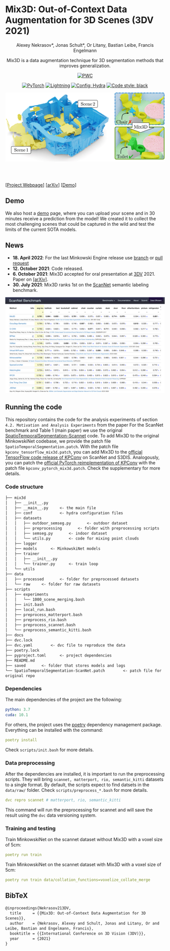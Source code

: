 # Mix3D: Out-of-Context Data Augmentation for 3D Scenes (3DV 2021)
<div align="center">
Alexey Nekrasov*, Jonas Schult*, Or Litany, Bastian Leibe, Francis Engelmann

Mix3D is a data augmentation technique for 3D segmentation methods that improves generalization.

[![PWC](https://img.shields.io/endpoint.svg?url=https://paperswithcode.com/badge/mix3d-out-of-context-data-augmentation-for-3d/semantic-segmentation-on-scannet)](https://paperswithcode.com/sota/semantic-segmentation-on-scannet?p=mix3d-out-of-context-data-augmentation-for-3d)

<a href="https://pytorch.org/get-started/locally/"><img alt="PyTorch" src="https://img.shields.io/badge/PyTorch-ee4c2c?logo=pytorch&logoColor=white"></a>
<a href="https://pytorchlightning.ai/"><img alt="Lightning" src="https://img.shields.io/badge/-Lightning-792ee5?logo=pytorchlightning&logoColor=white"></a>
<a href="https://hydra.cc/"><img alt="Config: Hydra" src="https://img.shields.io/badge/Config-Hydra-89b8cd"></a>
<a href="https://black.readthedocs.io/en/stable/"><img alt="Code style: black" src="https://img.shields.io/badge/code%20style-black-black.svg"></a>

![teaser](./docs/github_teaser.jpg)

</div>
<br><br>

[[Project Webpage](https://nekrasov.dev/mix3d)] [[arXiv](https://arxiv.org/abs/2110.02210)] [[Demo](https://mix3d-demo.nekrasov.dev/)]

## Demo

We also host a [demo](https://mix3d-demo.nekrasov.dev/) page, where you can upload your scene and in 30 minutes receive a prediction from the model! We created it to collect the most challenging scenes that could be captured in the wild and test the limits of the current SOTA models.   

## News

* **18. April 2022**: For the last Minkowski Engine release use [branch](https://github.com/kumuji/mix3d/tree/dev_MinkowskiEngine054) or [pull request](https://github.com/kumuji/mix3d/pull/11)
* **12. October 2021**: Code released.
* **6. October 2021**: Mix3D accepted for oral presentation at [3DV](https://3dv2021.surrey.ac.uk/) 2021. Paper on [[arXiv]](https://arxiv.org/abs/2110.02210).
* **30. July 2021**: Mix3D ranks 1st on the [ScanNet](http://kaldir.vc.in.tum.de/scannet_benchmark/semantic_label_3d) semantic labeling benchmark.

![Learderboard](./docs/scannet_benchmark_screenshot.png)


## Running the code
This repository contains the code for the analysis experiments of section `4.2. Motivation and Analysis Experiments` from the paper
For the ScanNet benchmark and Table 1 (main paper) we use the original [SpatioTemporalSegmentation-Scannet](https://github.com/chrischoy/SpatioTemporalSegmentation-Scannet) code.
To add Mix3D to the original MinkowskiNet codebase, we provide the patch file `SpatioTemporalSegmentation.patch`.
With the patch file `kpconv_tensorflow_mix3d.patch`, you can add Mix3D to the [official TensorFlow code release of KPConv](https://github.com/HuguesTHOMAS/KPConv) on ScanNet and S3DIS.
Analogously, you can patch the [official PyTorch reimplementation of KPConv](https://github.com/HuguesTHOMAS/KPConv-PyTorch) with the patch file `kpconv_pytorch_mix3d.patch`.
Check the supplementary for more details.


### Code structure

```
├── mix3d
│   ├── __init__.py
│   ├── __main__.py     <- the main file
│   ├── conf            <- hydra configuration files
│   ├── datasets
│   │   ├── outdoor_semseg.py       <- outdoor dataset
│   │   ├── preprocessing       <- folder with preprocessing scripts
│   │   ├── semseg.py       <- indoor dataset
│   │   └── utils.py        <- code for mixing point clouds
│   ├── logger
│   ├── models      <- MinkowskiNet models
│   ├── trainer
│   │   ├── __init__.py
│   │   └── trainer.py      <- train loop
│   └── utils
├── data
│   ├── processed       <- folder for preprocessed datasets
│   └── raw     <- folder for raw datasets
├── scripts
│   ├── experiments
│   │   └── 1000_scene_merging.bash
│   ├── init.bash
│   ├── local_run.bash
│   ├── preprocess_matterport.bash
│   ├── preprocess_rio.bash
│   ├── preprocess_scannet.bash
│   └── preprocess_semantic_kitti.bash
├── docs
├── dvc.lock
├── dvc.yaml        <- dvc file to reproduce the data
├── poetry.lock
├── pyproject.toml      <- project dependencies
├── README.md
├── saved       <- folder that stores models and logs
└── SpatioTemporalSegmentation-ScanNet.patch        <- patch file for original repo
```

### Dependencies
The main dependencies of the project are the following:
```yaml
python: 3.7
cuda: 10.1
```
For others, the project uses the [poetry](https://github.com/python-poetry/poetry) dependency management package.
Everything can be installed with the command:
```yaml
poetry install
```
Check `scripts/init.bash` for more details.

### Data preprocessing
After the dependencies are installed, it is important to run the preprocessing scripts.
They will bring `scannet, matterport, rio, semantic_kitti` datasets to a single format.
By default, the scripts expect to find datsets in the `data/raw/` folder.
Check `scripts/preprocess_*.bash` for more details.
```yaml
dvc repro scannet # matterport, rio, semantic_kitti
```
This command will run the preprocessing for scannet and will save the result using the `dvc` data versioning system.

### Training and testing
Train MinkowskiNet on the scannet dataset without Mix3D with a voxel size of 5cm:
```yaml
poetry run train
```
Train MinkowskiNet on the scannet dataset with Mix3D with a voxel size of 5cm:
```yaml
poetry run train data/collation_functions=voxelize_collate_merge
```

## BibTeX
```
@inproceedings{Nekrasov213DV,
  title     = {{Mix3D: Out-of-Context Data Augmentation for 3D Scenes}},
  author    = {Nekrasov, Alexey and Schult, Jonas and Litany, Or and Leibe, Bastian and Engelmann, Francis},
  booktitle = {{International Conference on 3D Vision (3DV)}},
  year      = {2021}
}
```
